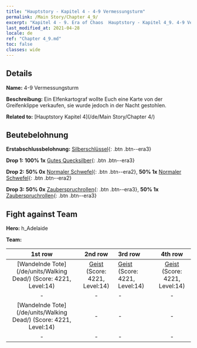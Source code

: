 ```yaml
---
title: "Hauptstory - Kapitel 4 - 4-9 Vermessungsturm"
permalink: /Main Story/Chapter 4_9/
excerpt: "Kapitel 4 - 9. Era of Chaos  Hauptstory - Kapitel 4_9. 4-9 Vermessungsturm"
last_modified_at: 2021-04-28
locale: de
ref: "Chapter 4_9.md"
toc: false
classes: wide
---
```


## Details

 **Name:** 4-9 Vermessungsturm

 **Beschreibung:** Ein Elfenkartograf wollte Euch eine Karte von der Greifenklippe verkaufen, sie wurde jedoch in der Nacht gestohlen.

 **Related to:** [Hauptstory Kapitel 4](/de/Main Story/Chapter 4/)

## Beutebelohnung

 **Erstabschlussbelohnung:** [Silberschlüssel](/ItemsDE/con_693/){: .btn .btn--era3}

 **Drop 1:** **100% 1x** [Gutes Quecksilber](/ItemsDE/mat_14/){: .btn .btn--era3}

 **Drop 2:** **50% 0x** [Normaler Schwefel](/ItemsDE/mat_9/){: .btn .btn--era2}, **50% 1x** [Normaler Schwefel](/ItemsDE/mat_9/){: .btn .btn--era2}

 **Drop 3:** **50% 0x** [Zauberspruchrollen](/ItemsDE/con_694/){: .btn .btn--era3}, **50% 1x** [Zauberspruchrollen](/ItemsDE/con_694/){: .btn .btn--era3}


## Fight against Team
 **Hero:** h_Adelaide

 **Team:**


  | 1st row | 2nd row | 3rd row | 4th row |
  |:----:|:----:|:----|:----:|
  | [Wandelnde Tote](/de/units/Walking Dead/) (Score: 4221, Level:14)  | [Geist](/de/units/Wight/) (Score: 4221, Level:14)  | [Geist](/de/units/Wight/) (Score: 4221, Level:14)  | [Geist](/de/units/Wight/) (Score: 4221, Level:14)  |
  | - | - | - | - |
  | [Wandelnde Tote](/de/units/Walking Dead/) (Score: 4221, Level:14)  | - | - | - |
  | - | - | - | - |


